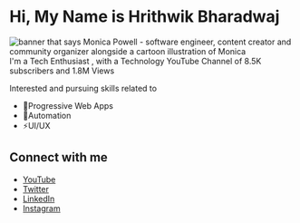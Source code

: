# Hi, My Name is Hrithwik Bharadwaj


<img src="https://raw.githubusercontent.com/M0nica/M0nica/master/gh-header-image-cropped.png" alt="banner that says Monica Powell - software engineer, content creator and community organizer alongside a cartoon illustration of Monica">
I'm a Tech Enthusiast , with a Technology YouTube Channel of 8.5K subscribers and 1.8M Views

Interested and pursuing skills related to
  - 📲Progressive Web Apps
  - 🤖Automation
  - ⚡UI/UX



## Connect with me
- [YouTube](https://www.youtube.com/HSBTechYt)
- [Twitter](https://www.twitter.com/HSBTechYt)
- [LinkedIn](https://www.linkedin.com/in/hrithwik-bharadwaj-a77810150/)
- [Instagram](https://www.instagram.com/thiru.jpg)

